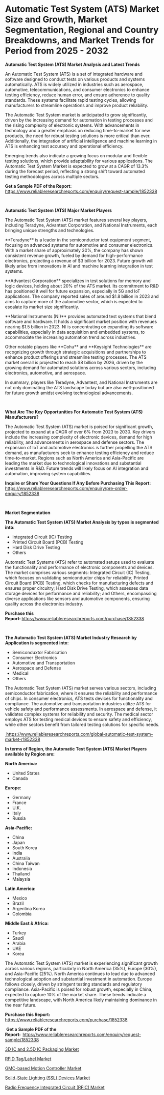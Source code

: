 <p><h1>Automatic Test System (ATS) Market Size and Growth, Market Segmentation, Regional and Country Breakdowns, and Market Trends for Period from 2025 -  2032</h1></p><p><strong>Automatic Test System (ATS) Market Analysis and Latest Trends</strong></p>
<p><p>An Automatic Test System (ATS) is a set of integrated hardware and software designed to conduct tests on various products and systems automatically. ATS is widely utilized in industries such as aerospace, automotive, telecommunications, and consumer electronics to enhance testing efficiency, reduce human error, and ensure adherence to quality standards. These systems facilitate rapid testing cycles, allowing manufacturers to streamline operations and improve product reliability.</p><p>The Automatic Test System market is anticipated to grow significantly, driven by the increasing demand for automation in testing processes and the rising complexity of electronic systems. With advancements in technology and a greater emphasis on reducing time-to-market for new products, the need for robust testing solutions is more critical than ever. Additionally, the integration of artificial intelligence and machine learning in ATS is enhancing test accuracy and operational efficiency. </p><p>Emerging trends also indicate a growing focus on modular and flexible testing solutions, which provide adaptability for various applications. The Automatic Test System Market is expected to grow at a CAGR of 13.3% during the forecast period, reflecting a strong shift toward automated testing methodologies across multiple sectors.</p></p>
<p><strong>Get a Sample PDF of the Report:&nbsp;</strong> <a href="https://www.reliableresearchreports.com/enquiry/request-sample/1852338?utm_campaign=7&utm_medium=2&utm_source=Github&utm_content=ia&utm_term=13022025&utm_id=automatic-test-system-ats">https://www.reliableresearchreports.com/enquiry/request-sample/1852338</a></p>
<p>&nbsp;</p>
<p><strong>Automatic Test System (ATS) Major Market Players</strong></p>
<p><p>The Automatic Test System (ATS) market features several key players, including Teradyne, Advantest Corporation, and National Instruments, each bringing unique strengths and technologies.</p><p>**Teradyne** is a leader in the semiconductor test equipment segment, focusing on advanced systems for automotive and consumer electronics. With a market share of approximately 30%, the company has shown consistent revenue growth, fueled by demand for high-performance electronics, projecting a revenue of $3 billion for 2023. Future growth will likely arise from innovations in AI and machine learning integration in test systems.</p><p>**Advantest Corporation** specializes in test solutions for memory and logic devices, holding about 20% of the ATS market. Its commitment to R&D has positioned it well for future expansion, especially in 5G and IoT applications. The company reported sales of around $1.8 billion in 2023 and aims to capture more of the automotive sector, which is expected to escalate its market size significantly.</p><p>**National Instruments (NI)** provides automated test systems that blend software and hardware. It holds a significant market position with revenues nearing $1.5 billion in 2023. NI is concentrating on expanding its software capabilities, especially in data acquisition and embedded systems, to accommodate the increasing automation trend across industries.</p><p>Other notable players like **Cohu** and **Keysight Technologies** are recognizing growth through strategic acquisitions and partnerships to enhance product offerings and streamline testing processes. The ATS market overall is projected to reach $8 billion by 2026, driven by the growing demand for automated solutions across various sectors, including electronics, automotive, and aerospace.</p><p>In summary, players like Teradyne, Advantest, and National Instruments are not only dominating the ATS landscape today but are also well-positioned for future growth amidst evolving technological advancements.</p></p>
<p>&nbsp;</p>
<p><strong>What Are The Key Opportunities For Automatic Test System (ATS) Manufacturers?</strong></p>
<p><p>The Automatic Test System (ATS) market is poised for significant growth, projected to expand at a CAGR of over 6% from 2023 to 2030. Key drivers include the increasing complexity of electronic devices, demand for high reliability, and advancements in aerospace and defense sectors. The expansion of IoT and automotive electronics is further propelling the ATS demand, as manufacturers seek to enhance testing efficiency and reduce time-to-market. Regions such as North America and Asia-Pacific are leading the market due to technological innovations and substantial investments in R&D. Future trends will likely focus on AI integration and automation, improving system capabilities.</p></p>
<p><strong>Inquire or Share Your Questions If Any Before Purchasing This Report:</strong> <a href="https://www.reliableresearchreports.com/enquiry/pre-order-enquiry/1852338?utm_campaign=7&utm_medium=2&utm_source=Github&utm_content=ia&utm_term=13022025&utm_id=automatic-test-system-ats">https://www.reliableresearchreports.com/enquiry/pre-order-enquiry/1852338</a></p>
<p>&nbsp;</p>
<p><strong>Market Segmentation</strong></p>
<p><strong>The Automatic Test System (ATS) Market Analysis by types is segmented into:</strong></p>
<p><ul><li>Integrated Circuit (IC) Testing</li><li>Printed Circuit Board (PCB) Testing</li><li>Hard Disk Drive Testing</li><li>Others</li></ul></p>
<p><p>Automatic Test Systems (ATS) refer to automated setups used to evaluate the functionality and performance of electronic components and devices. The market comprises various segments: Integrated Circuit (IC) Testing, which focuses on validating semiconductor chips for reliability; Printed Circuit Board (PCB) Testing, which checks for manufacturing defects and ensures proper circuitry; Hard Disk Drive Testing, which assesses data storage devices for performance and reliability; and Others, encompassing diverse applications like sensors and automotive components, ensuring quality across the electronics industry.</p></p>
<p><strong>Purchase this Report:&nbsp;</strong><a href="https://www.reliableresearchreports.com/purchase/1852338?utm_campaign=7&utm_medium=2&utm_source=Github&utm_content=ia&utm_term=13022025&utm_id=automatic-test-system-ats">https://www.reliableresearchreports.com/purchase/1852338</a></p>
<p>&nbsp;</p>
<p><strong>The Automatic Test System (ATS) Market Industry Research by Application is segmented into:</strong></p>
<p><ul><li>Semiconduxtor Fabrication</li><li>Consumer Electronics</li><li>Automotive and Transportation</li><li>Aerospace and Defense</li><li>Medical</li><li>Others</li></ul></p>
<p><p>The Automatic Test System (ATS) market serves various sectors, including semiconductor fabrication, where it ensures the reliability and performance of chips. In consumer electronics, ATS tests devices for functionality and compliance. The automotive and transportation industries utilize ATS for vehicle safety and performance assessments. In aerospace and defense, it validates complex systems for reliability and security. The medical sector employs ATS for testing medical devices to ensure safety and efficiency, while other sectors benefit from tailored testing solutions for specific needs.</p></p>
<p><a href="https://www.reliableresearchreports.com/global-automatic-test-system-market-r1852338?utm_campaign=7&utm_medium=2&utm_source=Github&utm_content=ia&utm_term=13022025&utm_id=automatic-test-system-ats">&nbsp;https://www.reliableresearchreports.com/global-automatic-test-system-market-r1852338</a></p>
<p><strong>In terms of Region, the Automatic Test System (ATS) Market Players available by Region are:</strong></p>
<p>
    <p> <strong> North America: </strong>
        <ul>
            <li>United States</li>
            <li>Canada</li>
        </ul>
        </p> 
    <p> <strong> Europe: </strong>
        <ul>
            <li>Germany</li>
            <li>France</li>
            <li>U.K.</li>
            <li>Italy</li>
            <li>Russia</li>
        </ul>
        </p> 
    <p> <strong> Asia-Pacific: </strong>
        <ul>
            <li>China</li>
            <li>Japan</li>
            <li>South Korea</li>
            <li>India</li>
            <li>Australia</li>
            <li>China Taiwan</li>
            <li>Indonesia</li>
            <li>Thailand</li>
            <li>Malaysia</li>
        </ul>
        </p> 
    <p> <strong> Latin America: </strong>
        <ul>
            <li>Mexico</li>
            <li>Brazil</li>
            <li>Argentina Korea</li>
            <li>Colombia</li>
        </ul>
        </p> 
    <p> <strong> Middle East & Africa: </strong>
        <ul>
            <li>Turkey</li>
            <li>Saudi</li>
            <li>Arabia</li>
            <li>UAE</li>
            <li>Korea</li>
        </ul>
    </p>
    </p>
<p><p>The Automatic Test System (ATS) market is experiencing significant growth across various regions, particularly in North America (35%), Europe (30%), and Asia-Pacific (25%). North America continues to lead due to advanced technological adoption and substantial investment in automation. Europe follows closely, driven by stringent testing standards and regulatory compliance. Asia-Pacific is poised for robust growth, especially in China, expected to capture 10% of the market share. These trends indicate a competitive landscape, with North America likely maintaining dominance in the near future.</p></p>
<p><strong>Purchase this Report: </strong><a href="https://www.reliableresearchreports.com/purchase/1852338?utm_campaign=7&utm_medium=2&utm_source=Github&utm_content=ia&utm_term=13022025&utm_id=automatic-test-system-ats">https://www.reliableresearchreports.com/purchase/1852338</a></p>
<p>&nbsp;<strong>Get a Sample PDF of the Report:&nbsp;&nbsp;</strong><a href="https://www.reliableresearchreports.com/enquiry/request-sample/1852338?utm_campaign=7&utm_medium=2&utm_source=Github&utm_content=ia&utm_term=13022025&utm_id=automatic-test-system-ats">https://www.reliableresearchreports.com/enquiry/request-sample/1852338</a></p>
<p><strong></strong></p>
<p><p><a href="https://github.com/carendesrochers299/Market-Research-Report-List-1/blob/main/3d-ic-and-25d-ic-packaging-market.md?utm_campaign=7&utm_medium=2&utm_source=Github&utm_content=ia&utm_term=13022025&utm_id=automatic-test-system-ats">3D IC and 2.5D IC Packaging Market</a></p><p><a href="https://github.com/loppibsr/Market-Research-Report-List-1/blob/main/rfid-taglabel-market.md?utm_campaign=7&utm_medium=2&utm_source=Github&utm_content=ia&utm_term=13022025&utm_id=automatic-test-system-ats">RFID Tag/Label Market</a></p><p><a href="https://github.com/hannajuana198484/Market-Research-Report-List-1/blob/main/gmc-based-motion-controller-market.md?utm_campaign=7&utm_medium=2&utm_source=Github&utm_content=ia&utm_term=13022025&utm_id=automatic-test-system-ats">GMC-based Motion Controller Market</a></p><p><a href="https://github.com/alanepetevi/Market-Research-Report-List-1/blob/main/solid-state-lighting-ssl-devices-market.md?utm_campaign=7&utm_medium=2&utm_source=Github&utm_content=ia&utm_term=13022025&utm_id=automatic-test-system-ats">Solid-State Lighting (SSL) Devices Market</a></p><p><a href="https://github.com/zitanebeibit9/Market-Research-Report-List-1/blob/main/radio-frequency-integrated-circuit-rfic-market.md?utm_campaign=7&utm_medium=2&utm_source=Github&utm_content=ia&utm_term=13022025&utm_id=automatic-test-system-ats">Radio Frequency Integrated Circuit (RFIC) Market</a></p></p>